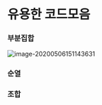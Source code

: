 # 유용한 코드모음

### 부분집합

![image-20200506151143631](C:\Users\USER\AppData\Roaming\Typora\typora-user-images\image-20200506151143631.png)



### 순열



### 조합



